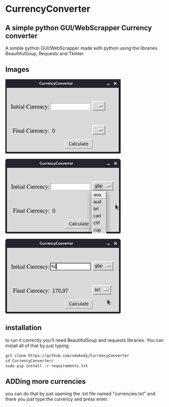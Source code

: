 # CurrencyConverter
## A simple python GUI/WebScrapper Currency converter
A simple python GUI/WebScrapper made with python using the libraries BeaultifulSoup, Requests and Tkinter.
## Images

![Captura de tela_2020-07-03_09-11-46.png](https://github.com/smokedy/CurrencyConverter/blob/master/Images/Captura%20de%20tela_2020-07-03_09-11-46.png) 

![Captura de tela_2020-07-03_09-14-13.png](https://github.com/smokedy/CurrencyConverter/blob/master/Images/Captura%20de%20tela_2020-07-03_09-14-13.png) 

![Captura de tela_2020-07-03_09-14-55.png](https://github.com/smokedy/CurrencyConverter/blob/master/Images/Captura%20de%20tela_2020-07-03_09-14-55.png)

## installation
to run it correctly you'll need BeautifulSoup and requests libraries. You can install all of that by just typing:
```
git clone https://github.com/smokedy/CurrencyConverter
cd CurrencyConverter/
sudo pip install -r requirements.txt
```
## ADDing more currencies
you can do that by just opening the .txt file named "currencies.txt" and there you just type the currency and press enter.
